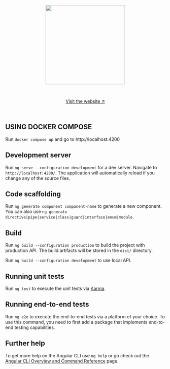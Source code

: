 <p align="center">
  <a target="_blank"><img src="https://i.imgur.com/vDeRbsC.png" width="250" /></a>
</p>
<br>
<p align="center">
<a href="https://bitscape-app.vercel.app" target="_blank">Visit the website &#8599</a>
</p>
<br>

## USING DOCKER COMPOSE

Run `docker compose up` and go to http://localhost:4200

## Development server

Run `ng serve --configuration development` for a dev server. Navigate to `http://localhost:4200/`. The application will automatically reload if you change any of the source files.

## Code scaffolding

Run `ng generate component component-name` to generate a new component. You can also use `ng generate directive|pipe|service|class|guard|interface|enum|module`.

## Build

Run `ng build --configuration production` to build the project with production API. The build artifacts will be stored in the `dist/` directory.

Run `ng build --configuration development` to use local API.

## Running unit tests

Run `ng test` to execute the unit tests via [Karma](https://karma-runner.github.io).

## Running end-to-end tests

Run `ng e2e` to execute the end-to-end tests via a platform of your choice. To use this command, you need to first add a package that implements end-to-end testing capabilities.

## Further help

To get more help on the Angular CLI use `ng help` or go check out the [Angular CLI Overview and Command Reference](https://angular.dev/tools/cli) page.
